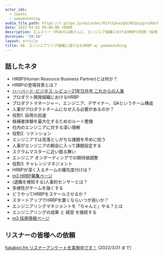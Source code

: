 ```yaml
---
actor_ids:
  - iwashi
  - yamamuteking
audio_file_path: https://r.pitpa.jp/episodes/01fx3ykazqdc801pzygcn2k6sh.mp3
date: 2022-03-02 09:00:00 +0900
description: エムスリー VPoEの山崎さんに、エンジニア組織におけるHRBPの役割（採用、リテンション、チャレンジマネジメント）や、エンジニアマネジメントなどについて語っていただいたエピソードです。
duration: "39:38"
layout: article
title: 68. エンジニアリング組織に溶け込むHRBP w/ yamamuteking
---
```


## 話したネタ

- HRBP(Human Resource Business Partner)とは何か？
- HRBPの登場背景とは？
- [ハーバード･ビジネス･レビュー21年12月号 これからの人事](https://amzn.to/3vvLd6O)
- プロダクト開発組織におけるHRBP
- プロダクトマネージャー、エンジニア、デザイナー、QAというチーム構成
- 人事がプロダクトチームになぜ入る必要があるのか？
- 役割1. 採用の加速
- 候補者体験を最大化するためのルート整備
- 社内のエンジニアに対する深い理解
- 役割2. リテンション
- エンジニアでは見落としがちな課題を早めに拾う
- 人事がエンジニアの朝会に入って課題設定する
- スクラムマスターに近い振る舞い
- エンジニア オンボーディングでの期待値調整
- 役割3. チャレンジマネジメント
- HRBPが深く入るチームの優先度付けは？ 
- [m3 HRBP募集ページ](https://open.talentio.com/r/1/c/m3-inc/pages/57566)
- (退職を検知する)人事的センサーとは？
- 多様性がチームを強くする
- どうやってHRBPをスケールさせるか？
- スタートアップでHRBPを置くならいつが良いか？
- エンジニアリングマネジメントを「ちゃんと」やる？とは
- エンジニアリングの成果 と 経営 を接続する
- [m3 採用情報ページ](https://corporate.m3.com/recruit/)

## リスナーの皆様への依頼

[fukabori.fm リスナーアンケートを実施中です！](https://pitpa.cc/3pfSweB) (2022/3/31 まで)